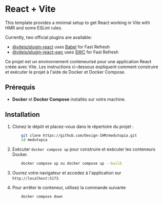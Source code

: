 # React + Vite

This template provides a minimal setup to get React working in Vite with HMR and some ESLint rules.

Currently, two official plugins are available:

- [@vitejs/plugin-react](https://github.com/vitejs/vite-plugin-react/blob/main/packages/plugin-react/README.md) uses [Babel](https://babeljs.io/) for Fast Refresh
- [@vitejs/plugin-react-swc](https://github.com/vitejs/vite-plugin-react-swc) uses [SWC](https://swc.rs/) for Fast Refresh

Ce projet est un environnement conteneurisé pour une application React créée avec Vite. Les instructions ci-dessous expliquent comment construire et exécuter le projet à l'aide de Docker et Docker Compose.

## Prérequis

- **Docker** et **Docker Compose** installés sur votre machine.

## Installation

1. Clonez le dépôt et placez-vous dans le répertoire du projet :

   ```bash
       git clone https://github.com/Design-IHM/medutopia.git
       cd medutopia
   ```
   
2. Exécuter `docker compose up` pour construire et exécuter les conteneurs Docker.
    ```bash
        docker compose up ou docker compose up --build
    ```

3. Ouvrez votre navigateur et accedez à l'application sur `http://localhost:5173`.

4. Pour arrêter le conteneur, utilisez la commande suivante

    ```bash
        docker compose down
    ```

